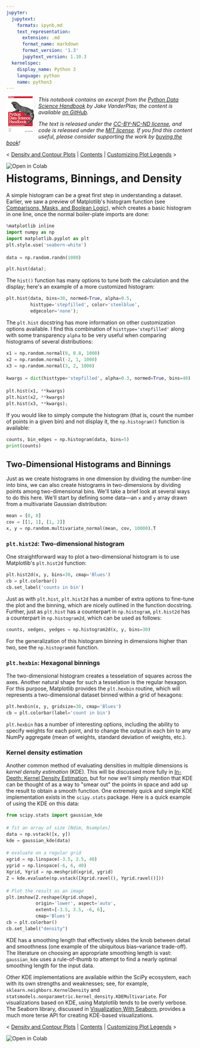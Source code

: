 ```yaml
---
jupyter:
  jupytext:
    formats: ipynb,md
    text_representation:
      extension: .md
      format_name: markdown
      format_version: '1.3'
      jupytext_version: 1.10.3
  kernelspec:
    display_name: Python 3
    language: python
    name: python3
---
```


<!--BOOK_INFORMATION-->
<img align="left" style="padding-right:10px;" src="figures/PDSH-cover-small.png">

*This notebook contains an excerpt from the [Python Data Science Handbook](http://shop.oreilly.com/product/0636920034919.do) by Jake VanderPlas; the content is available [on GitHub](https://github.com/jakevdp/PythonDataScienceHandbook).*

*The text is released under the [CC-BY-NC-ND license](https://creativecommons.org/licenses/by-nc-nd/3.0/us/legalcode), and code is released under the [MIT license](https://opensource.org/licenses/MIT). If you find this content useful, please consider supporting the work by [buying the book](http://shop.oreilly.com/product/0636920034919.do)!*


<!--NAVIGATION-->
< [Density and Contour Plots](04.04-Density-and-Contour-Plots.ipynb) | [Contents](Index.ipynb) | [Customizing Plot Legends](04.06-Customizing-Legends.ipynb) >

<a href="https://colab.research.google.com/github/jakevdp/PythonDataScienceHandbook/blob/master/notebooks/04.05-Histograms-and-Binnings.ipynb"><img align="left" src="https://colab.research.google.com/assets/colab-badge.svg" alt="Open in Colab" title="Open and Execute in Google Colaboratory"></a>



# Histograms, Binnings, and Density


A simple histogram can be a great first step in understanding a dataset.
Earlier, we saw a preview of Matplotlib's histogram function (see [Comparisons, Masks, and Boolean Logic](02.06-Boolean-Arrays-and-Masks.ipynb)), which creates a basic histogram in one line, once the normal boiler-plate imports are done:

```python
%matplotlib inline
import numpy as np
import matplotlib.pyplot as plt
plt.style.use('seaborn-white')

data = np.random.randn(1000)
```

```python
plt.hist(data);
```

The ``hist()`` function has many options to tune both the calculation and the display; 
here's an example of a more customized histogram:

```python
plt.hist(data, bins=30, normed=True, alpha=0.5,
         histtype='stepfilled', color='steelblue',
         edgecolor='none');
```

The ``plt.hist`` docstring has more information on other customization options available.
I find this combination of ``histtype='stepfilled'`` along with some transparency ``alpha`` to be very useful when comparing histograms of several distributions:

```python
x1 = np.random.normal(0, 0.8, 1000)
x2 = np.random.normal(-2, 1, 1000)
x3 = np.random.normal(3, 2, 1000)

kwargs = dict(histtype='stepfilled', alpha=0.3, normed=True, bins=40)

plt.hist(x1, **kwargs)
plt.hist(x2, **kwargs)
plt.hist(x3, **kwargs);
```

If you would like to simply compute the histogram (that is, count the number of points in a given bin) and not display it, the ``np.histogram()`` function is available:

```python
counts, bin_edges = np.histogram(data, bins=5)
print(counts)
```

## Two-Dimensional Histograms and Binnings

Just as we create histograms in one dimension by dividing the number-line into bins, we can also create histograms in two-dimensions by dividing points among two-dimensional bins.
We'll take a brief look at several ways to do this here.
We'll start by defining some data—an ``x`` and ``y`` array drawn from a multivariate Gaussian distribution:

```python
mean = [0, 0]
cov = [[1, 1], [1, 2]]
x, y = np.random.multivariate_normal(mean, cov, 10000).T
```

### ``plt.hist2d``: Two-dimensional histogram

One straightforward way to plot a two-dimensional histogram is to use Matplotlib's ``plt.hist2d`` function:

```python
plt.hist2d(x, y, bins=30, cmap='Blues')
cb = plt.colorbar()
cb.set_label('counts in bin')
```

Just as with ``plt.hist``, ``plt.hist2d`` has a number of extra options to fine-tune the plot and the binning, which are nicely outlined in the function docstring.
Further, just as ``plt.hist`` has a counterpart in ``np.histogram``, ``plt.hist2d`` has a counterpart in ``np.histogram2d``, which can be used as follows:

```python
counts, xedges, yedges = np.histogram2d(x, y, bins=30)
```

For the generalization of this histogram binning in dimensions higher than two, see the ``np.histogramdd`` function.


### ``plt.hexbin``: Hexagonal binnings

The two-dimensional histogram creates a tesselation of squares across the axes.
Another natural shape for such a tesselation is the regular hexagon.
For this purpose, Matplotlib provides the ``plt.hexbin`` routine, which will represents a two-dimensional dataset binned within a grid of hexagons:

```python
plt.hexbin(x, y, gridsize=30, cmap='Blues')
cb = plt.colorbar(label='count in bin')
```

``plt.hexbin`` has a number of interesting options, including the ability to specify weights for each point, and to change the output in each bin to any NumPy aggregate (mean of weights, standard deviation of weights, etc.).


### Kernel density estimation

Another common method of evaluating densities in multiple dimensions is *kernel density estimation* (KDE).
This will be discussed more fully in [In-Depth: Kernel Density Estimation](05.13-Kernel-Density-Estimation.ipynb), but for now we'll simply mention that KDE can be thought of as a way to "smear out" the points in space and add up the result to obtain a smooth function.
One extremely quick and simple KDE implementation exists in the ``scipy.stats`` package.
Here is a quick example of using the KDE on this data:

```python
from scipy.stats import gaussian_kde

# fit an array of size [Ndim, Nsamples]
data = np.vstack([x, y])
kde = gaussian_kde(data)

# evaluate on a regular grid
xgrid = np.linspace(-3.5, 3.5, 40)
ygrid = np.linspace(-6, 6, 40)
Xgrid, Ygrid = np.meshgrid(xgrid, ygrid)
Z = kde.evaluate(np.vstack([Xgrid.ravel(), Ygrid.ravel()]))

# Plot the result as an image
plt.imshow(Z.reshape(Xgrid.shape),
           origin='lower', aspect='auto',
           extent=[-3.5, 3.5, -6, 6],
           cmap='Blues')
cb = plt.colorbar()
cb.set_label("density")
```

KDE has a smoothing length that effectively slides the knob between detail and smoothness (one example of the ubiquitous bias–variance trade-off).
The literature on choosing an appropriate smoothing length is vast: ``gaussian_kde`` uses a rule-of-thumb to attempt to find a nearly optimal smoothing length for the input data.

Other KDE implementations are available within the SciPy ecosystem, each with its own strengths and weaknesses; see, for example, ``sklearn.neighbors.KernelDensity`` and ``statsmodels.nonparametric.kernel_density.KDEMultivariate``.
For visualizations based on KDE, using Matplotlib tends to be overly verbose.
The Seaborn library, discussed in [Visualization With Seaborn](04.14-Visualization-With-Seaborn.ipynb), provides a much more terse API for creating KDE-based visualizations.


<!--NAVIGATION-->
< [Density and Contour Plots](04.04-Density-and-Contour-Plots.ipynb) | [Contents](Index.ipynb) | [Customizing Plot Legends](04.06-Customizing-Legends.ipynb) >

<a href="https://colab.research.google.com/github/jakevdp/PythonDataScienceHandbook/blob/master/notebooks/04.05-Histograms-and-Binnings.ipynb"><img align="left" src="https://colab.research.google.com/assets/colab-badge.svg" alt="Open in Colab" title="Open and Execute in Google Colaboratory"></a>

